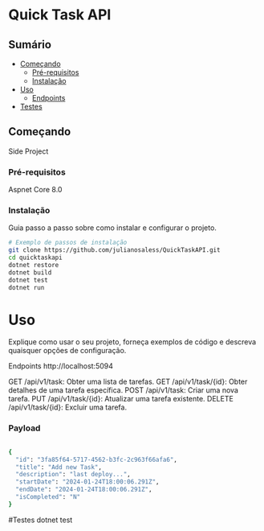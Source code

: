 # Quick Task API



## Sumário

- [Começando](#começando)
  - [Pré-requisitos](#pré-requisitos)
  - [Instalação](#instalação)
- [Uso](#uso)
  - [Endpoints](#endpoints)
- [Testes](#testes)


## Começando

Side Project 

### Pré-requisitos

Aspnet Core 8.0

### Instalação

Guia passo a passo sobre como instalar e configurar o projeto.

```bash
# Exemplo de passos de instalação
git clone https://github.com/julianosaless/QuickTaskAPI.git
cd quicktaskapi
dotnet restore
dotnet build
dotnet test
dotnet run
```

# Uso
Explique como usar o seu projeto, forneça exemplos de código e descreva quaisquer opções de configuração.

Endpoints
http://localhost:5094

GET /api/v1/task: Obter uma lista de tarefas.
GET /api/v1/task/{id}: Obter detalhes de uma tarefa específica.
POST /api/v1/task: Criar uma nova tarefa.
PUT /api/v1/task/{id}: Atualizar uma tarefa existente.
DELETE /api/v1/task/{id}: Excluir uma tarefa.


### Payload
```bash

{
  "id": "3fa85f64-5717-4562-b3fc-2c963f66afa6",
  "title": "Add new Task",
  "description": "last deploy...",
  "startDate": "2024-01-24T18:00:06.291Z",
  "endDate": "2024-01-24T18:00:06.291Z",
  "isCompleted": "N"
}
```

#Testes
dotnet test